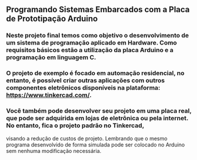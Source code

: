 ## Programando Sistemas Embarcados com a Placa de Prototipação Arduino

### Neste projeto final temos como objetivo o desenvolvimento de um sistema de programação aplicado em Hardware. Como requisitos básicos estão a utilização da placa Arduino e a programação em linguagem C.

### O projeto de exemplo é focado em automação residencial, no entanto, é possível criar outras aplicações com outros componentes eletrônicos disponíveis na plataforma: https://www.tinkercad.com/.

### Você também pode desenvolver seu projeto em uma placa real, que pode ser adquirida em lojas de eletrônica ou pela internet. No entanto, fica o projeto padrão no Tinkercad, 
visando a redução de custos de projeto. Lembrando que o mesmo programa desenvolvido de forma simulada pode ser colocado no Arduino sem nenhuma modificação necessária.
